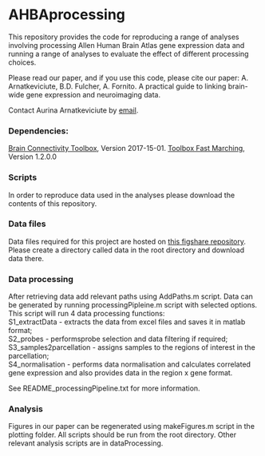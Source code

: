 # AHBAprocessing

This repository provides the code for reproducing a range of analyses involving processing Allen Human Brain Atlas gene expression data and running a range of analyses to evaluate the effect of different processing choices.

Please read our paper, and if you use this code, please cite our paper:
A. Arnatkeviciute, B.D. Fulcher, A. Fornito. A practical guide to linking brain-wide gene expression and neuroimaging data. 

Contact Aurina Arnatkeviciute by [email](mailto:aurina.arnatkeviciute@monash.edu).

### Dependencies: 
[Brain Connectivity Toolbox](https://sites.google.com/site/bctnet/), Version 2017-15-01.
[Toolbox Fast Marching](https://au.mathworks.com/matlabcentral/fileexchange/6110-toolbox-fast-marching), Version 1.2.0.0 

### Scripts
In order to reproduce data used in the analyses please download the contents of this repository.

### Data files
Data files required for this project are hosted on [this figshare repository](https://figshare.com/s/441295fe494375aa0c13). 
Please create a directory called data in the root directory and download data there.

### Data processing
After retrieving data add relevant paths using AddPaths.m script. Data can be generated by running processingPipleine.m script with selected options. 
This script will run 4 data processing functions: <br />
S1_extractData - extracts the data from excel files and saves it in matlab format; <br /> 
S2_probes - performsprobe selection and data filtering if required; <br />
S3_samples2parcellation - assigns samples to the regions of interest in the parcellation; <br />
S4_normalisation - performs data normalisation and calculates correlated gene expression and also provides data in the region x gene format. 

See README_processingPipeline.txt for more information. 

### Analysis
Figures in our paper can be regenerated using makeFigures.m script in the plotting folder. All scripts should be run from the root directory. Other relevant analysis scripts are in dataProcessing.
